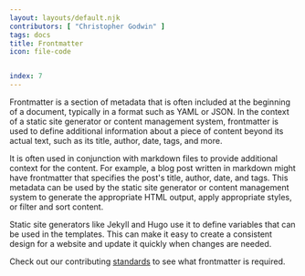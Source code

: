 ```yaml
---
layout: layouts/default.njk
contributors: [ "Christopher Godwin" ]
tags: docs
title: Frontmatter
icon: file-code


index: 7
---
```


Frontmatter is a section of metadata that is often included at the beginning of a document, typically in a format such as YAML or JSON. In the context of a static site generator or content management system, frontmatter is used to define additional information about a piece of content beyond its actual text, such as its title, author, date, tags, and more.

It is often used in conjunction with markdown files to provide additional context for the content. For example, a blog post written in markdown might have frontmatter that specifies the post's title, author, date, and tags. This metadata can be used by the static site generator or content management system to generate the appropriate HTML output, apply appropriate styles, or filter and sort content.

Static site generators like Jekyll and Hugo use it to define variables that can be used in the templates. This can make it easy to create a consistent design for a website and update it quickly when changes are needed.

Check out our contributing [standards](../../contributing/standards/) to see what
 frontmatter is required.